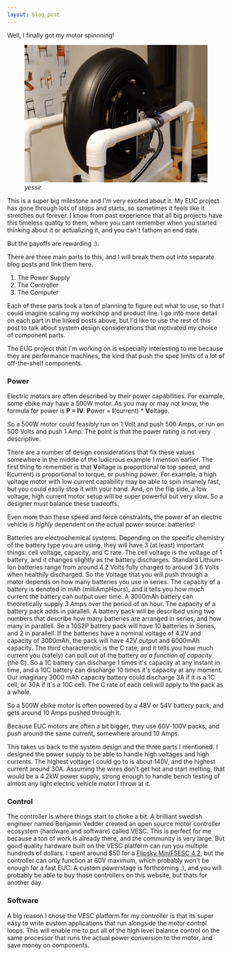 ```yaml
---
layout: blog_post
---
```


Well, I finally got my motor spinnning!

<figure>
  <img src="/assets/blog/2020-12-31-spinning up!/spinning.gif"/>
  <figcaption><em> yessir</em></figcaption>
</figure>

This is a super big milestone and I'm very excited about it. My EUC project has gone through lots of stops and starts, so sometimes it feels like it stretches out forever. I know from past experience that all big projects have this timeless quality to them, where you cant remember when you started thinking about it or actualizing it, and you can't fathom an end date. 

But the payoffs are rewarding :). 

There are three main parts to this, and I will break them out into separate blog posts and link them here. 

1. The Power Supply
2. The Controller
3. The Computer

Each of these parts took a ton of planning to figure out what to use, so that I could imagine scaling my workshop and product line. I go into more detail on each part in the linked posts above, but I'd like to use the rest of this post to talk about system design considerations that motivated my choice of component parts. 

The EUC project that I'm working on is especially interesting to me because they are performance machines, the kind that push the spec limits of a lot of off-the-shelf components. 

### Power

Electric motors are often described by their power capabilities. For example, some ebike may have a 500W motor. As you may or may not know, the formula for power is **P = IV**: **P**ower = **I**(current) * **V**oltage. 

So a 500W motor could feasibly run on 1 Volt and push 500 Amps, or run on 500 Volts and push 1 Amp. The point is that the power rating is not very descriptive.

There are a number of design considerations that fix these values somewhere in the middle of the ludicrous example I mention earlier. The first thing to remember is that **V**oltage is proportional to top speed, and **I**(current) is proportional to torque, or pushing power. For example, a high voltage motor with low current capability may be able to spin insanely fast, but you could easily stop it with your hand. And, on the flip side, a low voltage, high current motor setup will be super powerful but very slow. So a designer must balance these tradeoffs. 

Even more than these speed and force constraints, the power of an electric vehicle is _highly_ dependent on the actual power source: batteries!

Batteries are electrochemical systems. Depending on the specific chemistry of the battery type you are using, they will have 3 (at least) important things: cell voltage, capacity, and C rate. The cell voltage is the voltage of 1 battery, and it changes slightly as the battery discharges. Standard Lithium-Ion batteries range from around 4.2 Volts fully charged to around 3.6 Volts when healthily discharged. So the Voltage that you will push through a motor depends on how many batteries you use in series. The capacity of a battery is denoted in mAh (milliAmpHours), and it tells you how much current the battery can output over time. A 3000mAh battery can theoretically supply 3 Amps over the period of an hour. The capacity of a battery pack adds in parallell. A battery pack will be described using two numbers that describe how many batteries are arranged in series, and how many in parallell. So a 10S2P battery pack will have 10 batteries in Series, and 2 in parallell. If the batteries have a nominal voltage of 4.2V and capacity of 3000mAh, the pack will have 42V output and 6000mAh capacity. The third characteristic is the C rate, and it tells you how much current you (safely) can pull out of the battery _as a function of capacity_ (the C). So a 1C battery can discharge 1 times it's capacity at any instant in time, and a 10C battery can discharge 10 times it's capacity at any moment. Our imaginary 3000 mAh capacity battery could discharge 3A if it is a 1C cell, or 30A if it's a 10C cell. The C rate of each cell will apply to the pack as a whole. 

So a 500W ebike motor is often powered by a 48V or 54V battery pack, and gets around 10 Amps pushed through it. 

Because EUC motors are often a bit bigger, they use 60V-100V packs, and push around the same current, somewhere around 10 Amps. 

This takes us back to the system design and the three parts I mentioned. I designed the power supply to be able to handle high voltages and high currents. The highest voltage I could go to is about 140V, and the highest current around 30A. Assuming the wires don't get hot and start melting, that would be a 4.2kW power supply, strong enough to handle bench testing of almost any light electric vehicle motor I throw at it. 

### Control

The controller is where things start to choke a bit. A brilliant swedish engineer named Benjamin Vedder created an open source motor controller ecosystem (hardware and software) called VESC. This is perfect for me because a ton of work is already there, and the community is very large. But good quality hardware built on the VESC platform can run you multiple hundreds of dollars. I spent around $50 for a [Flipsky MiniFSESC 4.2](https://flipsky.net/products/mini-fsesc4-20-50a-base-on-vesc-widely-used-in-eskateboard-escooter-ebike), but the controller can only function at 60V maximum, which probably won't be enough for a fast EUC. A custom powerstage is forthcoming :), and you will probably be able to buy those controllers on this website, but thats for another day. 


### Software

A big reason I chose the VESC platform for my controller is that its super easy to write custom applications that run alongside the motor control loops. This will enable me to put all of the high level balance control on the same processor that runs the actual power conversion to the motor, and save money on components. 



